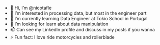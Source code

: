 - 👋 Hi, I’m @nicotafle 
- 👀 I’m interested in processing data, but most in the engineer part  
- 🌱 I’m currently learning Data Engineer at Tokio School in Portugal
- 💞️ I’m looking for learn about data manipulation
- 📫 Can see my LinkedIn profile and discuss in my posts if you wanna
- ⚡ Fun fact: I love ride motorcycles and rollerblade 

<!---
nicotafle/nicotafle is a ✨ special ✨ repository because its `README.md` (this file) appears on your GitHub profile.
You can click the Preview link to take a look at your changes.
--->
